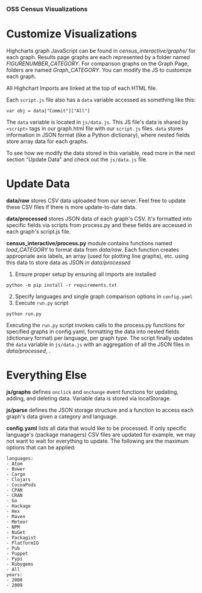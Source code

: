 ### OSS Census Visualizations ###

# Customize Visualizations
Highcharts graph JavaScript can be found in *census_interactive/graphs/* for each graph. Results page graphs are each represented by a folder named *FIGURENUMBER_CATEGORY*. For comparison graphs on the Graph Page, folders are named *Graph_CATEGORY*. You can modify the JS to customize each graph. 

All Highchart Imports are linked at the top of each HTML file. 

Each `script.js` file also has a `data` variable accessed as something like this:
```
var obj = data["Commit"]["All"]
```
The `data` variable is located in `js/data.js`. This JS file's data is shared by `<script>` tags in our graph.html file with our `script.js` files. `data` stores information in JSON format (like a Python dictionary), where nested fields store array data for each graphs. 

To see how we modify the data stored in this variable, read more in the next section "Update Data" and check out the `js/data.js` file.


# Update Data
**data/raw** stores CSV data uploaded from our server. Feel free to update these CSV files if there is more update-to-date data.

**data/processed** stores JSON data of each graph's CSV. It's formatted into specific fields via scripts from process.py and these fields are accessed in each graph's script.js file.

**census_interactive/process.py** module contains functions named *load_CATEGORY* to format data from *data/raw*. Each function creates appropriate axis labels, an array (used for plotting line graphs), etc. using this data to store data as JSON in *data/processed*

1. Ensure proper setup by ensuring all imports are installed
```
python -m pip install -r requirements.txt
```
2. Specify languages and single graph comparison options in `config.yaml`
3. Execute `run.py` script
```
python run.py
```

Executing the `run.py` script invokes calls to the process.py functions for specified graphs in config.yaml, formatting the data into nested fields (dictionary format) per language, per graph type. The script finally updates the `data` variable in `js/data.js` with an aggregation of all the JSON files in *data/processed*, .


# Everything Else
**js/graphs** defines `onclick` and `onchange` event functions for updating, adding, and deleting data. Variable data is stored via localStorage.

**js/parse** defines the JSON storage structure and a function to access each graph's data given a category and language.

**config.yaml** lists all data that would like to be processed. If only specific language's (package managers) CSV files are updated for example, we may not want to wait for everything to update. The following are the maximum options that can be applied:
```
languages:
- Atom
- Bower
- Cargo
- Clojars
- CocoaPods
- CPAN
- CRAN
- Go
- Hackage
- Hex
- Maven
- Meteor
- NPM
- NuGet
- Packagist
- PlatformIO
- Pub
- Puppet
- Pypi
- Rubygems
- All
years:
- 2008
- 2009
```